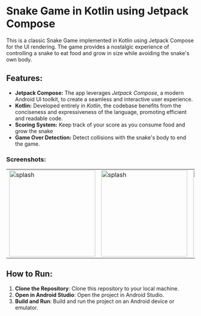 # Snake Game in Kotlin using Jetpack Compose

This is a classic Snake Game implemented in Kotlin using Jetpack Compose for the UI rendering.
 The game provides a nostalgic experience of controlling a snake to eat food and grow in size while avoiding the snake's own body.

## Features:
- **Jetpack Compose:** The app leverages *Jetpack Compose*, a modern Android UI toolkit, to create a seamless and interactive user experience.
- **Kotlin:** Developed entirely in *Kotlin*, the codebase benefits from the conciseness and expressiveness of the language, promoting efficient and readable code.
- **Scoring System:** Keep track of your score as you consume food and grow the snake
- **Game Over Detection:** Detect collisions with the snake's body to end the game.




### Screenshots:
<table>
  <tr>
    <td><img src="https://github.com/AhmedGamalRamadan/SnakeGameCompose/assets/144063315/7bb0afcb-7489-4f0c-880c-7044e2cddfbc" alt="splash" width="230"></td>
    <td><img src="https://github.com/AhmedGamalRamadan/SnakeGameCompose/assets/144063315/9f0390d2-96de-4f66-b786-4b126e1c2bd2" alt="splash" width="230"></td>
    <td><img src="https://github.com/AhmedGamalRamadan/SnakeGameCompose/assets/144063315/34db38e0-75c7-426b-8815-e3023d37fd47" alt="splash" width="230"></td>
   <td><img src="https://github.com/AhmedGamalRamadan/SnakeGameCompose/assets/144063315/393b5c0c-9228-466c-8f52-f8724619b537" alt="splash" width="230"></td>
    <td><img src="https://github.com/AhmedGamalRamadan/SnakeGameCompose/assets/144063315/3ae340da-a09c-4f3c-891f-e543194cd7bd" alt="splash" width="230"></td>
  </tr>
</table>


## How to Run:

1. **Clone the Repository**: Clone this repository to your local machine.
2. **Open in Android Studio**: Open the project in Android Studio.
3. **Build and Run**: Build and run the project on an Android device or emulator.
